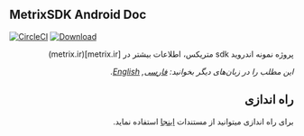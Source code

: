 ## MetrixSDK Android Doc
[![CircleCI](https://circleci.com/gh/metrixorg/MetrixSDK-AndroidSample.svg?style=svg)](https://circleci.com/gh/metrixorg/MetrixSDK-AndroidSample)
[ ![Download](https://api.bintray.com/packages/metrixorg/maven/metrix-sdk-android/images/download.svg) ](https://bintray.com/metrixorg/maven/metrix-sdk-android/_latestVersion)
<div dir="rtl">
پروژه نمونه اندروید sdk متریکس، اطلاعات بیشتر در [metrix.ir](metrix.ir)

*این مطلب را در زبان‌های دیگر بخوانید: [فارسی](README.md), [English](README.en.md).*

<h2>راه اندازی</h2>

برای راه اندازی میتوانید از مستندات [اینجا](https://metrix.ir/docs/sdk/android) استفاده نماید. 

</div>
